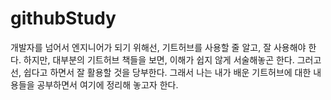 # githubStudy

개발자를 넘어서 엔지니어가 되기 위해선, 기트허브를 사용할 줄 알고, 잘 사용해야 한다.
하지만, 대부분의 기트허브 책들을 보면, 이해가 쉽지 않게 서술해놓곤 한다.
그러고선, 쉽다고 하면서 잘 활용할 것을 당부한다.
그래서 나는 내가 배운 기트허브에 대한 내용들을 공부하면서 여기에 정리해 놓고자 한다.
